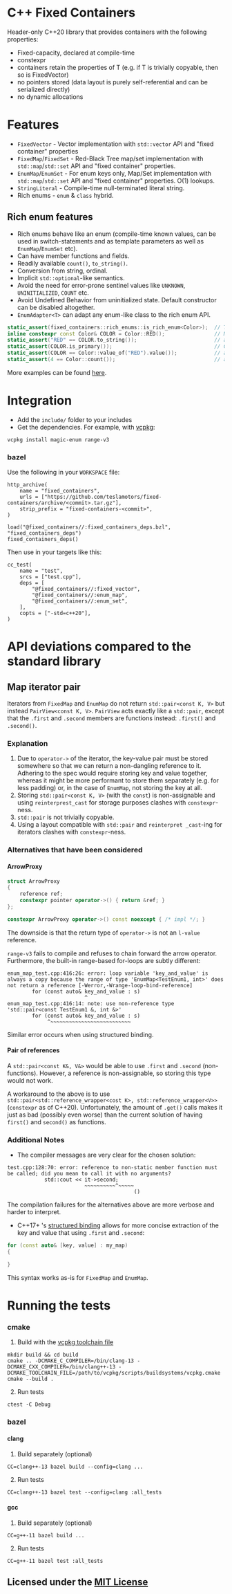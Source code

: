 # C++ Fixed Containers

Header-only C++20 library that provides containers with the following properties:

* Fixed-capacity, declared at compile-time
* constexpr
* containers retain the properties of T (e.g. if T is trivially copyable, then so is FixedVector<T>)
* no pointers stored (data layout is purely self-referential and can be serialized directly)
* no dynamic allocations

# Features

* `FixedVector` - Vector implementation with `std::vector` API and "fixed container" properties
* `FixedMap`/`FixedSet` - Red-Black Tree map/set implementation with `std::map`/`std::set` API and "fixed container" properties.
* `EnumMap`/`EnumSet` - For enum keys only, Map/Set implementation with `std::map`/`std::set` API and "fixed container" properties. O(1) lookups.
* `StringLiteral` - Compile-time null-terminated literal string.
* Rich enums - `enum` & `class` hybrid.

## Rich enum features
* Rich enums behave like an enum (compile-time known values, can be used in switch-statements and as template parameters as well as `EnumMap`/`EnumSet` etc).
* Can have member functions and fields.
* Readily available `count()`, `to_string()`.
* Conversion from string, ordinal.
* Implicit `std::optional`-like semantics.
* Avoid the need for error-prone sentinel values like `UNKNOWN`, `UNINITIALIZED`, `COUNT` etc.
* Avoid Undefined Behavior from uninitialized state. Default constructor can be disabled altogether.
* `EnumAdapter<T>` can adapt any enum-like class to the rich enum API.

```C++
static_assert(fixed_containers::rich_enums::is_rich_enum<Color>);  // Type-trait `concept`
inline constexpr const Color& COLOR = Color::RED();                // Note the parens
static_assert("RED" == COLOR.to_string());                         // auto-provided member
static_assert(COLOR.is_primary());                                 // Custom member
static_assert(COLOR == Color::value_of("RED").value());            // auto-provided
static_assert(4 == Color::count());                                // auto-provided
```
More examples can be found [here](test/enums_test_common.hpp).

# Integration

- Add the `include/` folder to your includes
- Get the dependencies. For example, with [vcpkg](https://github.com/Microsoft/vcpkg):
```
vcpkg install magic-enum range-v3
```

### bazel
Use the following in your `WORKSPACE` file:
```
http_archive(
    name = "fixed_containers",
    urls = ["https://github.com/teslamotors/fixed-containers/archive/<commit>.tar.gz"],
    strip_prefix = "fixed-containers-<commit>",
)

load("@fixed_containers//:fixed_containers_deps.bzl", "fixed_containers_deps")
fixed_containers_deps()
```

Then use in your targets like this:
```
cc_test(
    name = "test",
    srcs = ["test.cpp"],
    deps = [
        "@fixed_containers//:fixed_vector",
        "@fixed_containers//:enum_map",
        "@fixed_containers//:enum_set",
    ],
    copts = ["-std=c++20"],
)
```

# API deviations compared to the standard library

## Map iterator pair
Iterators from `FixedMap` and `EnumMap` do not return `std::pair<const K, V>` but instead `PairView<const K, V>`.  `PairView` acts exactly like a `std::pair`, except that the `.first` and `.second` members are functions instead: `.first()` and `.second()`.

### Explanation

1) Due to `operator->` of the iterator, the key-value pair must be stored somewhere so that we can return a non-dangling reference to it. Adhering to the spec would require storing key and value together, whereas it might be more performant to store them separately (e.g. for less padding) or, in the case of `EnumMap`, not storing the key at all.
2) Storing `std::pair<const K, V>` (with the `const`) is non-assignable and using `reinterprest_cast` for storage purposes clashes with `constexpr`-ness.
3) `std::pair` is not trivially copyable.
4) Using a layout compatible with `std::pair` and `reinterpret _cast`-ing for iterators clashes with `constexpr`-ness.

### Alternatives that have been considered

#### ArrowProxy
```cpp
struct ArrowProxy
{
    reference ref;
    constexpr pointer operator->() { return &ref; }
};

constexpr ArrowProxy operator->() const noexcept { /* impl */; }
```
The downside is that the return type of `operator->` is not an `l-value` reference.

`range-v3` fails to compile and refuses to chain forward the arrow operator. Furthermore, the built-in range-based for-loops are subtly different:

```
enum_map_test.cpp:416:26: error: loop variable 'key_and_value' is always a copy because the range of type 'EnumMap<TestEnum1, int>' does not return a reference [-Werror,-Wrange-loop-bind-reference]
        for (const auto& key_and_value : s)
                         ^
enum_map_test.cpp:416:14: note: use non-reference type 'std::pair<const TestEnum1 &, int &>'
        for (const auto& key_and_value : s)
             ^~~~~~~~~~~~~~~~~~~~~~~~~~~
```

Similar error occurs when using structured binding.

#### Pair of references

A `std::pair<const K&, V&>` would be able to use `.first` and `.second` (non-functions).
However, a reference is non-assignable, so storing this type would not work.


A workaround to the above is to use `std::pair<std::reference_wrapper<cost K>, std::reference_wrapper<V>>` (`constexpr` as of C++20).
Unfortunately, the amount of `.get()` calls makes it just as bad (possibly even worse) than the current solution of having `first()` and `second()` as functions.


### Additional Notes

- The compiler messages are very clear for the chosen solution:
```
test.cpp:128:70: error: reference to non-static member function must be called; did you mean to call it with no arguments?
            std::cout << it->second;
                         ~~~~~~~~~~^~~~~~
                                         ()
```

The compilation failures for the alternatives above are more verbose and harder to interpret.

- C++17+ 's [structured binding](https://en.cppreference.com/w/cpp/language/structured_binding) allows for more concise extraction of the key and value that using `.first` and `.second`:
```C++
for (const auto& [key, value] : my_map)
{

}
```
This syntax works as-is for `FixedMap` and `EnumMap`.

# Running the tests

### cmake

1) Build with the [vcpkg toolchain file](https://vcpkg.io/en/docs/users/integration.html#cmake-integration)
```
mkdir build && cd build
cmake .. -DCMAKE_C_COMPILER=/bin/clang-13 -DCMAKE_CXX_COMPILER=/bin/clang++-13 -DCMAKE_TOOLCHAIN_FILE=/path/to/vcpkg/scripts/buildsystems/vcpkg.cmake
cmake --build .
```

2) Run tests
```
ctest -C Debug
```

### bazel
#### clang
1) Build separately (optional)
```
CC=clang++-13 bazel build --config=clang ...
```
2) Run tests
```
CC=clang++-13 bazel test --config=clang :all_tests
```
#### gcc
1) Build separately (optional)
```
CC=g++-11 bazel build ...
```

2) Run tests
```
CC=g++-11 bazel test :all_tests
```

## Licensed under the [MIT License](LICENSE)
